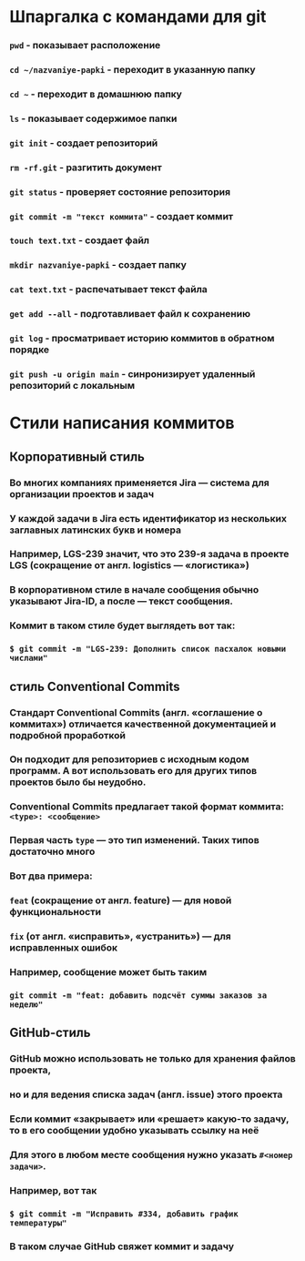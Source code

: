 # Шпаргалка с командами для git
### ```pwd``` - показывает расположение
### ```cd ~/nazvaniye-papki``` - переходит в указанную папку
### ```cd ~``` - переходит в домашнюю папку
### ```ls``` - показывает содержимое папки
### ```git init``` - создает репозиторий
### ```rm -rf.git``` - разгитить документ
### ```git status``` - проверяет состояние репозитория
### ```git commit -m "текст коммита"``` - создает коммит
### ```touch text.txt``` - создает файл
### ```mkdir nazvaniye-papki``` - создает папку
### ```cat text.txt``` - распечатывает текст файла
### ```get add --all``` - подготавливает файл к сохранению
### ```git log``` - просматривает историю коммитов в обратном порядке
### ```git push -u origin main``` - синронизирует удаленный репозиторий с локальным
# Стили написания коммитов
## Корпоративный стиль
### Во многих компаниях применяется Jira — система для организации проектов и задач
### У каждой задачи в Jira есть идентификатор из нескольких заглавных латинских букв и номера
### Например, LGS-239 значит, что это 239-я задача в проекте LGS (сокращение от англ. logistics — «логистика»)
### В корпоративном стиле в начале сообщения обычно указывают Jira-ID, а после — текст сообщения.
### Коммит в таком стиле будет выглядеть вот так:
### ```$ git commit -m "LGS-239: Дополнить список пасхалок новыми числами"```
## стиль Conventional Commits
### Стандарт Conventional Commits (англ. «соглашение о коммитах») отличается качественной документацией и подробной проработкой
### Он подходит для репозиториев с исходным кодом программ. А вот использовать его для других типов проектов было бы неудобно.
### Conventional Commits предлагает такой формат коммита: ```<type>: <сообщение>```
### Первая часть ```type``` — это тип изменений. Таких типов достаточно много
### Вот два примера:
### ```feat``` (сокращение от англ. feature) — для новой функциональности
### ```fix``` (от англ. «исправить», «устранить») — для исправленных ошибок
### Например, сообщение может быть таким
### ```git commit -m "feat: добавить подсчёт суммы заказов за неделю"```
## GitHub-стиль
### GitHub можно использовать не только для хранения файлов проекта, 
### но и для ведения списка задач (англ. issue) этого проекта
### Если коммит «закрывает» или «решает» какую-то задачу, то в его сообщении удобно указывать ссылку на неё
### Для этого в любом месте сообщения нужно указать ```#<номер задачи>```.
### Например, вот так
### ```$ git commit -m "Исправить #334, добавить график температуры"```
### В таком случае GitHub свяжет коммит и задачу

